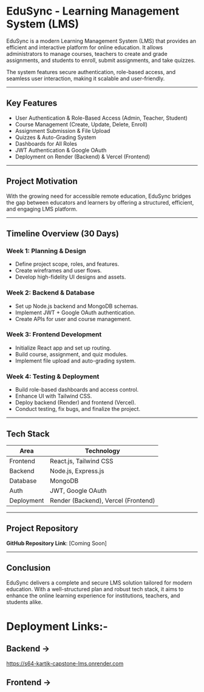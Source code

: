# EduSync - Learning Management System (LMS)

EduSync is a modern Learning Management System (LMS) that provides an efficient and interactive platform for online education. It allows administrators to manage courses, teachers to create and grade assignments, and students to enroll, submit assignments, and take quizzes.

The system features secure authentication, role-based access, and seamless user interaction, making it scalable and user-friendly.

---

## Key Features

- User Authentication & Role-Based Access (Admin, Teacher, Student)
- Course Management (Create, Update, Delete, Enroll)
- Assignment Submission & File Upload
- Quizzes & Auto-Grading System
- Dashboards for All Roles
- JWT Authentication & Google OAuth
- Deployment on Render (Backend) & Vercel (Frontend)

---

## Project Motivation

With the growing need for accessible remote education, EduSync bridges the gap between educators and learners by offering a structured, efficient, and engaging LMS platform.

---

## Timeline Overview (30 Days)

### Week 1: Planning & Design
- Define project scope, roles, and features.
- Create wireframes and user flows.
- Develop high-fidelity UI designs and assets.

### Week 2: Backend & Database
- Set up Node.js backend and MongoDB schemas.
- Implement JWT + Google OAuth authentication.
- Create APIs for user and course management.

### Week 3: Frontend Development
- Initialize React app and set up routing.
- Build course, assignment, and quiz modules.
- Implement file upload and auto-grading system.

### Week 4: Testing & Deployment
- Build role-based dashboards and access control.
- Enhance UI with Tailwind CSS.
- Deploy backend (Render) and frontend (Vercel).
- Conduct testing, fix bugs, and finalize the project.

---

## Tech Stack

| Area        | Technology            |
|-------------|------------------------|
| Frontend    | React.js, Tailwind CSS |
| Backend     | Node.js, Express.js    |
| Database    | MongoDB                |
| Auth        | JWT, Google OAuth      |
| Deployment  | Render (Backend), Vercel (Frontend) |

---

## Project Repository

**GitHub Repository Link**: [Coming Soon]

---

## Conclusion

EduSync delivers a complete and secure LMS solution tailored for modern education. With a well-structured plan and robust tech stack, it aims to enhance the online learning experience for institutions, teachers, and students alike.



# Deployment Links:-
## Backend -> 
https://s64-kartik-capstone-lms.onrender.com
## Frontend ->

